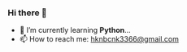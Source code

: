 ### Hi there 👋

- 🌱 I’m currently learning **Python**... 
- 📫 How to reach me: hknbcnk3366@gmail.com

